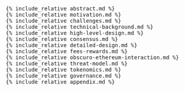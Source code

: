 <pre>
{% include_relative abstract.md %}
{% include_relative motivation.md %}
{% include_relative challenges.md %}
{% include_relative technical-background.md %}
{% include_relative high-level-design.md %}
{% include_relative consensus.md %}
{% include_relative detailed-design.md %}
{% include_relative fees-rewards.md %}
{% include_relative obscuro-ethereum-interaction.md %}
{% include_relative threat-model.md %}
{% include_relative tokenomics.md %}
{% include_relative governance.md %}
{% include_relative appendix.md %}
</pre>
